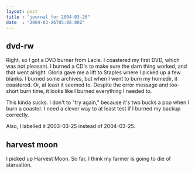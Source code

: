 ```yaml
---
layout: post
title : "journal for 2004-03-26"
date  : "2004-03-26T05:00:00Z"
---
```



## dvd-rw

Right, so I got a DVD burner from Lacie.  I coastered my first DVD, which was not pleasant.  I burned a CD's to make sure the darn thing worked, and that went alright.  Gloria gave me a lift to Staples where I picked up a few blanks. I burned some archives, but when I went to burn my homedir, it coastered.  Or, at least it seemed to.  Despite the error message and too-short burn time, it looks like I burned everything I needed to.

This kinda sucks.  I don't to "try again," because it's two bucks a pop when I burn a coaster.  I need a clever way to at least test if I burned my backup correctly.

Also, I labelled it 2003-03-25 instead of 2004-03-25.

## harvest moon

I picked up Harvest Moon.  So far, I think my farmer is going to die of starvation.

